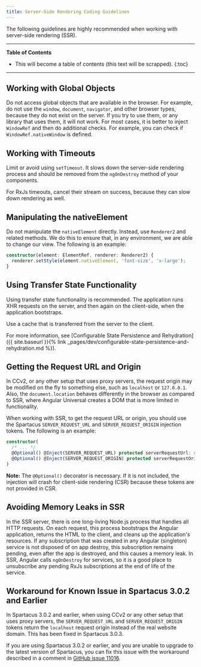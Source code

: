 ```yaml
---
title: Server-Side Rendering Coding Guidelines
---
```


The following guidelines are highly recommended when working with server-side rendering (SSR).

***

**Table of Contents**

- This will become a table of contents (this text will be scrapped).
{:toc}

***

## Working with Global Objects

Do not access global objects that are available in the browser. For example, do not use the `window`, `document`, `navigator`, and other browser types, because they do not exist on the server. If you try to use them, or any library that uses them, it will not work. For most cases, it is better to inject `WindowRef` and then do additional checks. For example, you can check if `WindowRef.nativeWindow` is defined.

## Working with Timeouts

Limit or avoid using `setTimeout`. It slows down the server-side rendering process and should be removed from the `ngOnDestroy` method of your components.

For RxJs timeouts, cancel their stream on success, because they can slow down rendering as well.

## Manipulating the nativeElement

Do not manipulate the `nativeElement` directly. Instead, use `Renderer2` and related methods. We do this to ensure that, in any environment, we are able to change our view. The following is an example:

```typescript
constructor(element: ElementRef, renderer: Renderer2) {
  renderer.setStyle(element.nativeElement, 'font-size', 'x-large');
}
```

## Using Transfer State Functionality

Using transfer state functionality is recommended. The application runs XHR requests on the server, and then again on the client-side, when the application bootstraps.

Use a cache that is transferred from the server to the client.

For more information, see [Configurable State Persistence and Rehydration]({{ site.baseurl }}{% link _pages/dev/configurable-state-persistence-and-rehydration.md %}).

## Getting the Request URL and Origin

In CCv2, or any other setup that uses proxy servers, the request origin may be modified on the fly to something else, such as `localhost` or `127.0.0.1`. Also, the `document.location` behaves differently in the browser as compared to SSR, where Angular Universal creates a DOM that is more limited in functionality.

When working with SSR, to get the request URL or origin, you should use the Spartacus `SERVER_REQUEST_URL` and `SERVER_REQUEST_ORIGIN` injection tokens. The following is an example:

```ts
constructor(
  /* ... */
  @Optional() @Inject(SERVER_REQUEST_URL) protected serverRequestUrl: string | null,
  @Optional() @Inject(SERVER_REQUEST_ORIGIN) protected serverRequestOrigin: string | null
)
```

**Note:** The `@Optional()` decorator is necessary. If it is not included, the injection will crash for client-side rendering (CSR) because these tokens are not provided in CSR.

## Avoiding Memory Leaks in SSR

In the SSR server, there is one long-living Node.js process that handles all HTTP requests. On each request, this process bootstraps the Angular application, returns the HTML to the client, and cleans up the application's resources. If any subscription that was created in any Angular (singleton) service is not disposed of on app destroy, this subscription remains pending, even after the app is destroyed, and this causes a memory leak. In SSR, Angular calls `ngOnDestroy` for services, so it is a good place to unsubscribe any pending RxJs subscriptions at the end of life of the service.

## Workaround for Known Issue in Spartacus 3.0.2 and Earlier

In Spartacus 3.0.2 and earlier, when using CCv2 or any other setup that uses proxy servers, the `SERVER_REQUEST_URL` and `SERVER_REQUEST_ORIGIN` tokens return the `localhost` request origin instead of the real website domain. This has been fixed in Spartacus 3.0.3.

If you are using Spartacus 3.0.2 or earlier, and you are unable to upgrade to the latest version of Spartacus, you can fix this issue with the workaround described in a comment in [GitHub issue 11016](https://github.com/SAP/spartacus/issues/11016#issuecomment-775245885).
